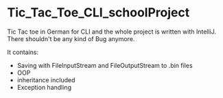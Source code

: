 # Tic_Tac_Toe_CLI_schoolProject
Tic Tac toe in German for CLI and the whole project is written with IntelliJ.
There shouldn't be any kind of Bug anymore. 

It contains:
- Saving with FileInputStream and FileOutputStream to .bin files
- OOP
- inheritance included
- Exception handling

